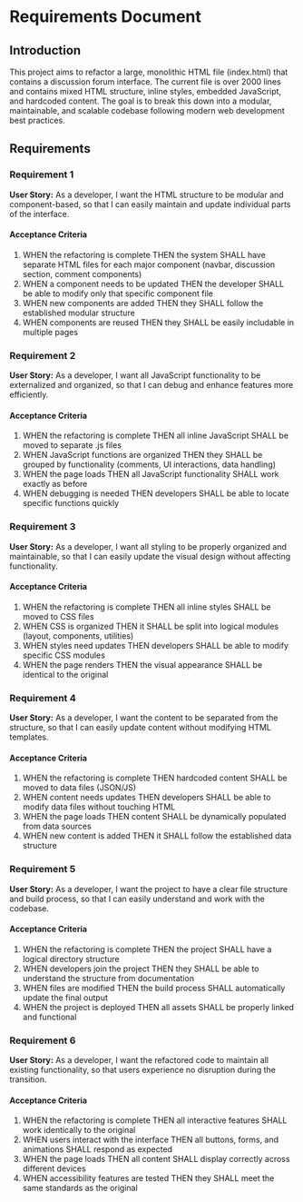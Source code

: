 # Requirements Document

## Introduction

This project aims to refactor a large, monolithic HTML file (index.html) that contains a discussion forum interface. The current file is over 2000 lines and contains mixed HTML structure, inline styles, embedded JavaScript, and hardcoded content. The goal is to break this down into a modular, maintainable, and scalable codebase following modern web development best practices.

## Requirements

### Requirement 1

**User Story:** As a developer, I want the HTML structure to be modular and component-based, so that I can easily maintain and update individual parts of the interface.

#### Acceptance Criteria

1. WHEN the refactoring is complete THEN the system SHALL have separate HTML files for each major component (navbar, discussion section, comment components)
2. WHEN a component needs to be updated THEN the developer SHALL be able to modify only that specific component file
3. WHEN new components are added THEN they SHALL follow the established modular structure
4. WHEN components are reused THEN they SHALL be easily includable in multiple pages

### Requirement 2

**User Story:** As a developer, I want all JavaScript functionality to be externalized and organized, so that I can debug and enhance features more efficiently.

#### Acceptance Criteria

1. WHEN the refactoring is complete THEN all inline JavaScript SHALL be moved to separate .js files
2. WHEN JavaScript functions are organized THEN they SHALL be grouped by functionality (comments, UI interactions, data handling)
3. WHEN the page loads THEN all JavaScript functionality SHALL work exactly as before
4. WHEN debugging is needed THEN developers SHALL be able to locate specific functions quickly

### Requirement 3

**User Story:** As a developer, I want all styling to be properly organized and maintainable, so that I can easily update the visual design without affecting functionality.

#### Acceptance Criteria

1. WHEN the refactoring is complete THEN all inline styles SHALL be moved to CSS files
2. WHEN CSS is organized THEN it SHALL be split into logical modules (layout, components, utilities)
3. WHEN styles need updates THEN developers SHALL be able to modify specific CSS modules
4. WHEN the page renders THEN the visual appearance SHALL be identical to the original

### Requirement 4

**User Story:** As a developer, I want the content to be separated from the structure, so that I can easily update content without modifying HTML templates.

#### Acceptance Criteria

1. WHEN the refactoring is complete THEN hardcoded content SHALL be moved to data files (JSON/JS)
2. WHEN content needs updates THEN developers SHALL be able to modify data files without touching HTML
3. WHEN the page loads THEN content SHALL be dynamically populated from data sources
4. WHEN new content is added THEN it SHALL follow the established data structure

### Requirement 5

**User Story:** As a developer, I want the project to have a clear file structure and build process, so that I can easily understand and work with the codebase.

#### Acceptance Criteria

1. WHEN the refactoring is complete THEN the project SHALL have a logical directory structure
2. WHEN developers join the project THEN they SHALL be able to understand the structure from documentation
3. WHEN files are modified THEN the build process SHALL automatically update the final output
4. WHEN the project is deployed THEN all assets SHALL be properly linked and functional

### Requirement 6

**User Story:** As a developer, I want the refactored code to maintain all existing functionality, so that users experience no disruption during the transition.

#### Acceptance Criteria

1. WHEN the refactoring is complete THEN all interactive features SHALL work identically to the original
2. WHEN users interact with the interface THEN all buttons, forms, and animations SHALL respond as expected
3. WHEN the page loads THEN all content SHALL display correctly across different devices
4. WHEN accessibility features are tested THEN they SHALL meet the same standards as the original